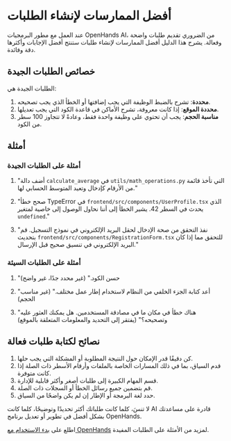

# أفضل الممارسات لإنشاء الطلبات

عند العمل مع مطور البرمجيات OpenHands AI، من الضروري تقديم طلبات واضحة وفعالة. يشرح هذا الدليل أفضل الممارسات لإنشاء طلبات ستنتج أفضل الإجابات وأكثرها دقة وفائدة.

## خصائص الطلبات الجيدة

الطلبات الجيدة هي:

1. **محددة**: تشرح بالضبط الوظيفة التي يجب إضافتها أو الخطأ الذي يجب تصحيحه.
2. **محددة الموقع**: إذا كانت معروفة، تشرح الأماكن في قاعدة الكود التي يجب تعديلها.
3. **مناسبة الحجم**: يجب أن تحتوي على وظيفة واحدة فقط، وعادةً لا تتجاوز 100 سطر من الكود.

## أمثلة

### أمثلة على الطلبات الجيدة

1. "أضف دالة `calculate_average` في `utils/math_operations.py` التي تأخذ قائمة من الأرقام كإدخال وتعيد المتوسط الحسابي لها."

2. "صحح خطأ TypeError في `frontend/src/components/UserProfile.tsx` الذي يحدث في السطر 42. يشير الخطأ إلى أننا نحاول الوصول إلى خاصية لمتغير `undefined`."

3. "نفذ التحقق من صحة الإدخال لحقل البريد الإلكتروني في نموذج التسجيل. قم بتحديث `frontend/src/components/RegistrationForm.tsx` للتحقق مما إذا كان البريد الإلكتروني في تنسيق صحيح قبل الإرسال."

### أمثلة على الطلبات السيئة

1. "حسن الكود." (غير محدد جدًا، غير واضح)

2. "أعد كتابة الجزء الخلفي من النظام لاستخدام إطار عمل مختلف." (غير مناسب الحجم)

3. "هناك خطأ في مكان ما في مصادقة المستخدمين. هل يمكنك العثور عليه وتصحيحه؟" (يفتقر إلى التحديد والمعلومات المتعلقة بالموقع)

## نصائح لكتابة طلبات فعالة

1. كن دقيقًا قدر الإمكان حول النتيجة المطلوبة أو المشكلة التي يجب حلها.
2. قدم السياق، بما في ذلك المسارات الخاصة بالملفات وأرقام الأسطر ذات الصلة إذا كانت متوفرة.
3. قسم المهام الكبيرة إلى طلبات أصغر وأكثر قابلية للإدارة.
4. قم بتضمين جميع رسائل الخطأ أو السجلات ذات الصلة.
5. حدد لغة البرمجة أو الإطار إن لم يكن واضحًا من السياق.

لا تنسَ، كلما كانت طلباتك أكثر تحديدًا وتوضيحًا، كلما كانت AI قادرة على مساعدتك بشكل أفضل في تطوير أو تعديل برنامج OpenHands.

اطلع على [بدء الاستخدام مع OpenHands](./getting-started) لمزيد من الأمثلة على الطلبات المفيدة.
